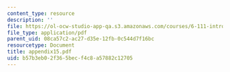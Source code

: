 ```yaml
---
content_type: resource
description: ''
file: https://ol-ocw-studio-app-qa.s3.amazonaws.com/courses/6-111-introductory-digital-systems-laboratory-spring-2006/b57b3eb02f365becf4c8a57882c12705_appendix15.pdf
file_type: application/pdf
parent_uid: 08ca57c2-ac27-d35e-12fb-0c544d7f16bc
resourcetype: Document
title: appendix15.pdf
uid: b57b3eb0-2f36-5bec-f4c8-a57882c12705
---
```

